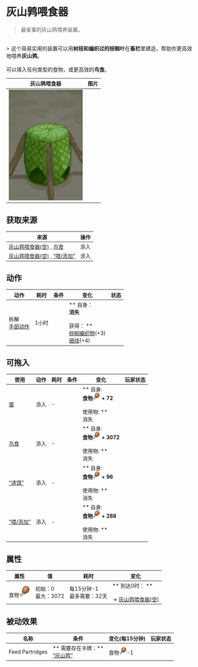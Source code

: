 # 灰山鹑喂食器  
> 最省事的灰山鹑喂养装置。  
<br>  
> 这个简易实用的装置可以用<b>树枝和编织过的棕榈叶</b>在<b>畜栏</b>里建造，帮助你更高效地喂养<b>灰山鹑</b>。<br><br>可以填入任何类型的食物，或更高效的<b>鸟食</b>。  
  
  灰山鹑喂食器  |   图片   
 ----  |  ----:   
   |  <img decoding="async" src="Sprite/Feeder.png" href="a.md" style="max-width:300px;max-height:300px;">   
  
## 获取来源  
来源  |  操作  
----  |  ----  
[灰山鹑喂食器(空)](PartridgeFeederEmpty.md) , [鸟食](FeedBird.md)  |  添入  
[灰山鹑喂食器(空)](PartridgeFeederEmpty.md) , [“喂/添加”](tag_Feed.md)  |  添入  
## 动作  
动作  |  耗时  |  条件  |  变化  |  状态  
----  |  ----  |  ----  |  ----  |  ----  
拆解<br>[手部动作](HandAction.md)  |  1小时  |    |  ** 自身：**<br>消失<br><br>** 获得： **<br>  [棕榈编织物](WeavePalm.md)(+3)<br>  [细线](CordFiber.md)(+4)<br>  |    
## 可拖入  
使用  |  动作  |  耗时  |  条件  |  变化  |  玩家状态  
----  |  ----  |  ----  |  ----  |  ----  |  ----  
[蛋](Egg.md)  |  添入<br>  |  -  |    |  ** 自身: **<br>食物<img decoding="async" src="Sprite/Hunger.png" href="a.md" style="max-width:20px;max-height:20px;"> + 72<br><br>** 使用物: **<br>消失  |    
[鸟食](FeedBird.md)  |  添入<br>  |  -  |    |  ** 自身: **<br>食物<img decoding="async" src="Sprite/Hunger.png" href="a.md" style="max-width:20px;max-height:20px;"> + 3072<br><br>** 使用物: **<br>消失  |    
[“诱饵”](tag_Bait.md)  |  添入<br>  |  -  |    |  ** 自身: **<br>食物<img decoding="async" src="Sprite/Hunger.png" href="a.md" style="max-width:20px;max-height:20px;"> + 96<br><br>** 使用物: **<br>消失  |    
[“喂/添加”](tag_Feed.md)  |  添入<br>  |  -  |    |  ** 自身: **<br>食物<img decoding="async" src="Sprite/Hunger.png" href="a.md" style="max-width:20px;max-height:20px;"> + 288<br><br>** 使用物: **<br>消失  |    
## 属性   
属性  |  值  |  耗时  |  变化  
----  |  ----  |  ----  |  ----  
食物<img decoding="async" src="Sprite/Hunger.png" href="a.md" style="max-width:30px;max-height:30px;">  |  初始：0<br>最大：3072  |  每15分钟-1<br>最多需要：32天  |  ** 到达0时： **<br><br>→ [灰山鹑喂食器(空)](PartridgeFeederEmpty.md)  
## 被动效果  
名称  |  条件  |  变化(每15分钟)  |  玩家状态  
----  |  ----  |  ----  |  ----  
Feed Partridges  |  ** 需要存在卡牌：**<br>[“灰山鹑”](tag_Partridge.md)  |  食物<img decoding="async" src="Sprite/Hunger.png" href="a.md" style="max-width:20px;max-height:20px;">-1  |    


<script>document.title="灰山鹑喂食器 - 卡牌生存百科 Card Survival Wiki";</script>